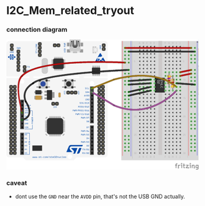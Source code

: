 # I2C_Mem_related_tryout

### connection diagram
![alt text](https://raw.githubusercontent.com/louiscklaw/I2C_Mem_related_tryout/master/_fritzing/test_setup_bb.png "test setup connection diagram")

### caveat
- dont use the `GND` near the `AVDD` pin, that's not the USB GND actually.
